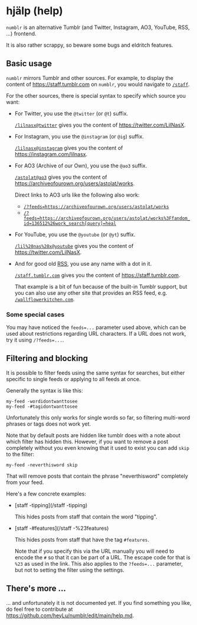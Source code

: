 # hjälp (help)

`numblr` is an alternative Tumblr (and Twitter, Instagram, AO3, YouTube, RSS, ...) frontend.

It is also rather scrappy, so beware some bugs and eldritch features.

## Basic usage

`numblr` mirrors Tumblr and other sources.  For example, to display the content
of <https://staff.tumblr.com> on `numblr`, you would navigate to
[`/staff`](/staff).

For the other sources, there is special syntax to specify which source you want:

- For Twitter, you use the `@twitter` (or `@t`) suffix.

  [`/lilnasx@twitter`](/lilnasx@twitter) gives you the content of
  <https://twitter.com/LilNasX>.
- For Instagram, you use the `@instagram` (or `@ig`) suffix.

  [`/lilnasx@instagram`](/lilnasx@instagram) gives you the content of
  <https://instagram.com/lilnasx>.
- For AO3 (Archive of our Own), you use the `@ao3` suffix.

  [`/astolat@ao3`](/astolat@ao3) gives you the content of
  <https://archiveofourown.org/users/astolat/works>.

  Direct links to AO3 urls like the following also work:

  - [`/?feeds=https://archiveofourown.org/users/astolat/works`](/?feeds=https://archiveofourown.org/users/astolat/works)
  - [`/?feeds=https://archiveofourown.org/users/astolat/works%3Ffandom_id=136512%26work_search[query]=heal`](/?feeds=https://archiveofourown.org/users/astolat/works%3Ffandom_id=136512%26work_search[query]=heal)
- For YouTube, you use the `@youtube` (or `@yt`) suffix.

  [`/lil%20nas%20x@youtube`](/lil%20nas%20x@youtube) gives you the content of
  <https://twitter.com/LilNasX>.
- And for good old [RSS](https://en.wikipedia.org/wiki/RSS), you use any name with a dot in it.

  [`/staff.tumblr.com`](/staff.tumblr.com) gives you the content of
  <https://staff.tumblr.com>.

  That example is a bit of fun because of the built-in Tumblr support, but you
  can also use any other site that provides an RSS feed, e.g.
  [`/wallflowerkitchen.com`](/wallflowerkitchen.com).

### Some special cases

You may have noticed the `feeds=...` parameter used above, which can be used
about restrictions regarding URL characters.  If a URL does not work, try it
using `/?feeds=...`.

## Filtering and blocking

It is possible to filter feeds using the same syntax for searches, but either
specific to single feeds or applying to all feeds at once.

Generally the syntax is like this:

    my-feed -wordidontwanttosee
    my-feed -#tagidontwanttosee

Unfortunately this only works for single words so far, so filtering multi-word
phrases or tags does not work yet.

Note that by default posts are hidden like tumblr does with a note about which
filter has hidden this.  However, if you want to remove a post completely
without you even knowing that it used to exist you can add `skip` to the
filter:

    my-feed -neverthisword skip

That will remove posts that contain the phrase "neverthisword" completely from
your feed.

Here's a few concrete examples:

- [staff -tipping](/staff -tipping)

    This hides posts from staff that contain the word "tipping".
- [staff -#features](/staff -%23features)

    This hides posts from staff that have the tag `#features`.

    Note that if you specify this via the URL manually you will need to encode
    the `#` so that it can be part of a URL.  The escape code for that is `%23`
    as used in the link.  This also applies to the `?feeds=...` parameter, but
    not to setting the filter using the settings.

## There's more ...

... and unfortunately it is not documented yet.  If you find something you
like, do feel free to contribute at
<https://github.com/heyLu/numblr/edit/main/help.md>.
